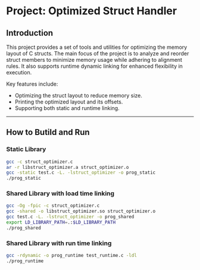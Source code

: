 # Project: Optimized Struct Handler
## Introduction
This project provides a set of tools and utilities for optimizing the memory layout of C structs. The main focus of the project is to analyze and reorder struct members to minimize memory usage while adhering to alignment rules. It also supports runtime dynamic linking for enhanced flexibility in execution.

Key features include:


* Optimizing the struct layout to reduce memory size.
* Printing the optimized layout and its offsets.
* Supporting both static and runtime linking.

------

## How to Butild and Run
### Static Library
```bash
gcc -c struct_optimizer.c
ar -r libstruct_optimizer.a struct_optimizer.o
gcc -static test.c -L. -lstruct_optimizer -o prog_static
./prog_static
```

### Shared Library with load time linking
```bash
gcc -Og -fpic -c struct_optimizer.c
gcc -shared -o libstruct_optimizer.so struct_optimizer.o
gcc test.c -L. -lstruct_optimizer -o prog_shared
export LD_LIBRARY_PATH=.:$LD_LIBRARY_PATH
./prog_shared
```

### Shared Library with run time linking
```bash
gcc -rdynamic -o prog_runtime test_runtime.c -ldl
./prog_runtime
```